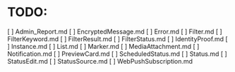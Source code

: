 # TODO:

[ ] Admin_Report.md
[ ] EncryptedMessage.md
[ ] Error.md
[ ] Filter.md
[ ] FilterKeyword.md
[ ] FilterResult.md
[ ] FilterStatus.md
[ ] IdentityProof.md
[ ] Instance.md
[ ] List.md
[ ] Marker.md
[ ] MediaAttachment.md
[ ] Notification.md
[ ] PreviewCard.md
[ ] ScheduledStatus.md
[ ] Status.md
[ ] StatusEdit.md
[ ] StatusSource.md
[ ] WebPushSubscription.md
